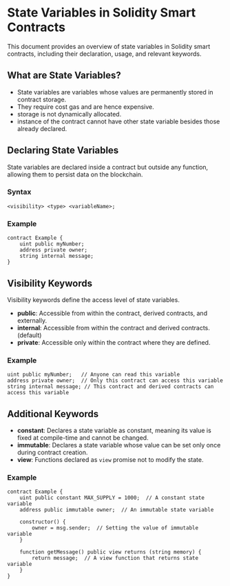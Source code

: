 # State Variables in Solidity Smart Contracts

This document provides an overview of state variables in Solidity smart contracts, including their declaration, usage, and relevant keywords.

## What are State Variables?

- State variables are variables whose values are permanently stored in contract storage.
- They require cost gas and are hence expensive.
- storage is not dynamically allocated.
- instance of the contract cannot have other state variable besides those already declared.

## Declaring State Variables

State variables are declared inside a contract but outside any function, allowing them to persist data on the blockchain.

### Syntax

```solidity
<visibility> <type> <variableName>;
```

### Example

```solidity
contract Example {
    uint public myNumber;
    address private owner;
    string internal message;
}
```

## Visibility Keywords

Visibility keywords define the access level of state variables.

- **public**: Accessible from within the contract, derived contracts, and externally.
- **internal**: Accessible from within the contract and derived contracts. (default)
- **private**: Accessible only within the contract where they are defined.

### Example

```solidity
uint public myNumber;   // Anyone can read this variable
address private owner;  // Only this contract can access this variable
string internal message; // This contract and derived contracts can access this variable
```

## Additional Keywords

- **constant**: Declares a state variable as constant, meaning its value is fixed at compile-time and cannot be changed.
- **immutable**: Declares a state variable whose value can be set only once during contract creation.
- **view**: Functions declared as `view` promise not to modify the state.

### Example

```solidity
contract Example {
    uint public constant MAX_SUPPLY = 1000;  // A constant state variable
    address public immutable owner;  // An immutable state variable

    constructor() {
        owner = msg.sender;  // Setting the value of immutable variable
    }

    function getMessage() public view returns (string memory) {
        return message;  // A view function that returns state variable
    }
}
```